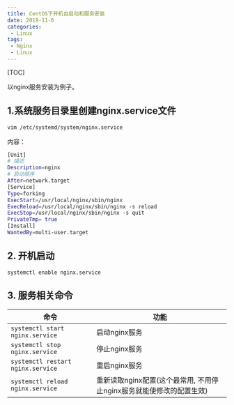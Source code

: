```yaml
---
title: CentOS下开机自启动和服务安装
date: 2019-11-6
categories: 
 - Linux
tags: 
 - Nginx
 - Linux
---
```


[TOC]

以nginx服务安装为例子。

## 1.系统服务目录里创建nginx.service文件

```bash
vim /etc/systemd/system/nginx.service
```

内容：

```bash
[Unit]
# 描述
Description=nginx
# 启动顺序
After=network.target
[Service]
Type=forking
ExecStart=/usr/local/nginx/sbin/nginx
ExecReload=/usr/local/nginx/sbin/nginx -s reload
ExecStop=/usr/local/nginx/sbin/nginx -s quit
PrivateTmp= true
[Install]
WantedBy=multi-user.target
```

## 2. 开机启动

`systemctl enable nginx.service`

## 3. 服务相关命令

| 命令                              | 功能                                                         |
| --------------------------------- | ------------------------------------------------------------ |
| `systemctl start nginx.service`   | 启动nginx服务                                                |
| `systemctl stop nginx.service`    | 停止nginx服务                                                |
| `systemctl restart nginx.service` | 重启nginx服务                                                |
| `systemctl reload nginx.service`  | 重新读取nginx配置(这个最常用, 不用停止nginx服务就能使修改的配置生效) |